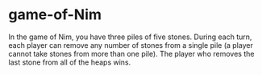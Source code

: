 # game-of-Nim
In the game of Nim, you have three piles of five stones. During each turn, each player can remove any number of stones from a single pile (a player cannot take stones from more than one pile). The player who removes the last stone from all of the heaps wins.
